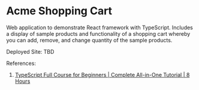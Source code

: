 # Acme Shopping Cart

Web application to demonstrate React framework with TypeScript. Includes a display of sample products and functionality of a shopping cart whereby you can add, remove, and change quantity of the sample products.

Deployed Site: TBD

References:

1. [TypeScript Full Course for Beginners | Complete All-in-One Tutorial | 8 Hours](https://youtu.be/gieEQFIfgYc?si=YZkxvwBCo0H7lH1k)
